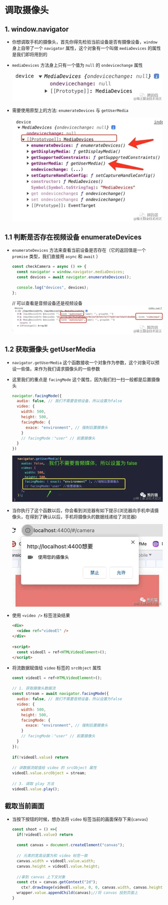 # 调取摄像头

## 1. window.navigator

+ 你想调取手机的摄像头，首先你得先检验当前设备是否有摄像设备，`window` 身上自带了一个 `navigator` 属性，这个对象有一个叫做 `mediaDevices` 的属性是我们即将用到的

+ `mediaDevices` 方法身上只有一个值为 `null` 的 `ondevicechange` 属性

  ![mediaDevices属性](images/mediaDevices属性.jpg)

+ 需要使用原型上的方法: `enumerateDevices` 与 `getUserMedia`

  ![mediaDevices原型属性](images/mediaDevices原型属性.jpg)

## 1.1 判断是否存在视频设备 enumerateDevices

+ `enumerateDevices` 方法来查看当前设备是否存在（它的返回值是一个 `promise` 类型，我们直接用 `async` 和 `await` ）

  ```js
  const checkCamera = async () => {
    const navigator = window.navigator.mediaDevices;
    const devices = await navigator.enumerateDevices();

    console.log("devices", devices);
  };
  ```

  // 可以查看是音频设备还是视频设备
  ![enumerateDevices返回结果](images/enumerateDevices返回结果.jpg)

## 1.2 获取摄像头 getUserMedia

+ `navigator.getUserMedia` 这个函数接收一个对象作为参数，这个对象可以预设一些值，来作为我们请求摄像头的一些参数

+ 这里我们的重点是 `facingMode` 这个属性，因为我们扫一扫一般都是后置摄像头

  ```js
  navigator.facingMode({
    audio: false, // 我们不需要音频设备，所以设置为false
    video: {
      width: 500,
      height: 500,
      facingMode: {
        exace: "environment", // 强制后置摄像头
      }
      // facingMode："user" // 前置摄像头
    }
  })
  ```

  ![设置获取摄像头的属性](images/设置获取摄像头的属性.jpg)

+ 当你执行了这个函数以后，你会看到浏览器有如下提示(浏览器向手机申请摄像头，在得到了确认以后，手机将摄像头的数据线递给了浏览器)

  ![录像提示](images/录像提示.jpg)

+ 使用 `<video />` 标签渲染结果

  ```html
  <div>
    <video ref="videoEl" />
  </div>

  <script>
    const videoEl = ref<HTMLVideoElement>();
  </script>
  ```

+ 将流数据赋值给 `video` 标签的 `srcObject` 属性

  ```js
  const videoEl = ref<HTMLVideoElement>();

  // 1. 获取摄像头数据流
  const stream = await navigator.facingMode({
    audio: false, // 我们不需要音频设备，所以设置为false
    video: {
      width: 500,
      height: 500,
      facingMode: {
        exace: "environment", // 强制后置摄像头
      }
      // facingMode："user" // 前置摄像头
    }
  });

  if(!videoEl.value) return

  // 讲数据流赋值给 video 的 srcObject 属性
  videoEl.value.srcObject = stream;

  // 3. 调取 play 方法
  videoEl.value.play();
  ```

## 截取当前画面

+ 当按下按钮的时候，想办法将 `video` 标签当前的画面保存下来(`canvas`)

  ```js
  const shoot = () =>{
    if(!videoEl.value) return

    const canvas = document.createElement("canvas");

    // 元素的宽高设置为和 video 标签一致
    canvas.width = videoEl.value.width;
    canvas.height = videoEl.value.height;

    //拿到 canvas 上下文对象
    const ctx = canvas.getContext("2d");
      ctx?.drawImage(videoEl.value, 0, 0, canvas.width, canvas.height);
    wrapper.value.appendChild(canvas);//将 canvas 投到页面上
  }
  ```
